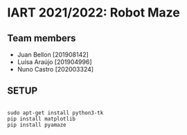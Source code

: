 # IART 2021/2022: Robot Maze

## Team members
- Juan Bellon [201908142]
- Luísa Araújo [201904996]
- Nuno Castro [202003324]

## SETUP

<code>
sudo apt-get install python3-tk
pip install matplotlib
pip install pyamaze
</code>
